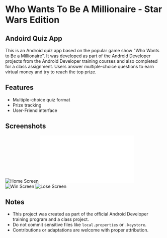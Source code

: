 # Who Wants To Be A Millionaire - Star Wars Edition
## Andoird Quiz App

This is an Android quiz app based on the popular game show "Who Wants to Be a Millionaire". 
It was developed as part of the Android Developer projects from the Android Developer training courses
and also completed for a class assignment. Users answer multiple-choice questions to earn virtual money 
and try to reach the top prize.

## Features
- Multiple-choice quiz format
- Prize tracking
- User-Friend interface

## Screenshots 
![Home Screen](screenshots/Start.png)
![Question Screen](screenshots/Question1Example.pgn)
![Win Screen](screenshots/Win.png)
![Lose Screen](screenshots/Wrong.png)


## Notes
- This project was created as part of the official Android Developer training program and a class project.
- Do not commit sensitive files like `local.properties` or `.keystore`.
- Contributions or adaptations are welcome with proper attribution.
